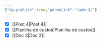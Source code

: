 ```yaml
---
{"dg-publish":true,"permalink":"/adm-3/"}
---
```



- [x] [[Post 4\|Post 4]]
- [x] [[Planilha de custos\|Planilha de custos]]
- [x] [[Doc 3\|Doc 3]]